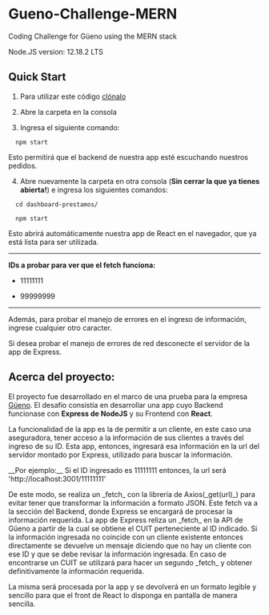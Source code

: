 # Gueno-Challenge-MERN
 Coding Challenge for Güeno using the MERN stack

 Node.JS version: 12.18.2 LTS

## Quick Start

1. Para utilizar este código [clónalo](https://github.com/tadeoangh/Gueno-Challenge-MERN.git)

2. Abre la carpeta en la consola

3. Ingresa el siguiente comando:

```
  npm start
```
Esto permitirá que el backend de nuestra app esté escuchando nuestros pedidos.

4. Abre nuevamente la carpeta en otra consola (__Sin cerrar la que ya tienes abierta!__) e ingresa los siguientes comandos:

```
  cd dashboard-prestamos/
```
```
  npm start
```

  Esto abrirá automáticamente nuestra app de React en el navegador, que ya está lista para ser utilizada.
  
  ****
  
  __IDs a probar para ver que el fetch funciona:__
  
  + 11111111
  
  + 99999999
  
  ****
  
  Además, para probar el manejo de errores en el ingreso de información, ingrese cualquier otro caracter.
  
  Si desea probar el manejo de errores de red desconecte el servidor de la app de Express.

## Acerca del proyecto:

El proyecto fue desarrollado en el marco de una prueba para la empresa [Güeno](https://gueno.com/). El desafío consistía en desarrollar una app cuyo Backend funcionase con **Express de NodeJS** y su Frontend con **React**.
<p>La funcionalidad de la app es la de permitir a un cliente, en este caso una aseguradora, tener acceso a la información de sus clientes a través del ingreso de su ID. Esta app, entonces, ingresará esa información en la url del servidor montado por Express, utilizado para buscar la información.</p>

<p>__Por ejemplo:__ Si el ID ingresado es 11111111 entonces, la url será 'http://localhost:3001/11111111'<p/>

<p>De este modo, se realiza un _fetch_ con la librería de Axios(_get(url)_) para evitar tener que transformar la información a formato JSON. Este fetch va a la sección del Backend, donde Express se encargará de procesar la información requerida. La app de Express reliza un _fetch_ en la API de Güeno a partir de la cual se obtiene el CUIT perteneciente al ID indicado. Si la información ingresada no coincide con un cliente existente entonces directamente se devuelve un mensaje diciendo que no hay un cliente con ese ID y que se debe revisar la información ingresada. En caso de encontrarse un CUIT se utilizará para hacer un segundo _fetch_ y obtener definitivamente la información requerida.<p/>

<p>La misma será procesada por la app y se devolverá en un formato legible y sencillo para que el front de React lo disponga en pantalla de manera sencilla.<p/>
